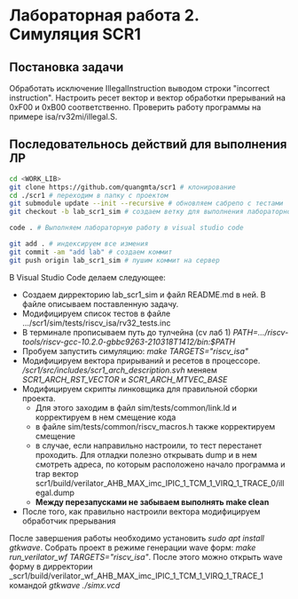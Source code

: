 # Лабораторная работа 2. Симуляция SCR1

## Постановка задачи
Обработать исключение IllegalInstruction выводом строки "incorrect instruction". Настроить ресет вектор и вектор обработки прерываний на 0xF00 и 0xB00 соответственно. Проверить работу программы на примере isa/rv32mi/illegal.S.

## Последовательнось действий для выполнения ЛР

~~~bash
cd <WORK_LIB>
git clone https://github.com/quangmta/scr1 # клонирование 
cd ./scr1 # переходим в папку с проектом
git submodule update --init --recursive # обновляем сабрепо с тестами
git checkout -b lab_scr1_sim # создаем ветку для выполнения лабораторной и переходим в нее

code . # Выполняем лабораторную работу в visual studio code

git add . # индексируем все измения
git commit -am "add lab" # создаем коммит
git push origin lab_scr1_sim # пушим коммит на сервер
~~~

В Visual Studio Code делаем следующее:

* Создаем дирректорию lab_scr1_sim и файл README.md в ней. В файле описываем поставленную задачу.
* Модифицируем список тестов в файле .../scr1/sim/tests/riscv_isa/rv32_tests.inc
* В терминале прописываем путь до тулчейна (сv лаб 1) _PATH=.../riscv-tools/riscv-gcc-10.2.0-gbbc9263-210318T1412/bin:$PATH_
* Пробуем запустить симуляцию: _make TARGETS="riscv_isa"_
* Модифицируем вектора прирываний и ресетов в процессоре. _/scr1/src/includes/scr1_arch_description.svh_ меняем _SCR1_ARCH_RST_VECTOR_ и _SCR1_ARCH_MTVEC_BASE_
* Модифицируем скрипты линковщика для правильной сборки проекта.
    * Для этого заходим в файл sim/tests/common/link.ld и корректируем в нем смещение кода
    * в файле sim/tests/common/riscv_macros.h также корректируем смещение
    * в случае, если направильно настроили, то тест перестанет проходить. Для отладки полезно открывать dump и в нем смотреть адреса, по которым расположено начало программа и trap вектор scr1/build/verilator_AHB_MAX_imc_IPIC_1_TCM_1_VIRQ_1_TRACE_0/illegal.dump
    * **Между перезапусками не забываем выполнять make clean**
* После того, как правильно настроили вектора модифицируем обработчик прерывания

После завершения работы необходимо установить _sudo apt install gtkwave_. Собрать проект в режиме генерации wave форм: _make run_verilator_wf TARGETS="riscv_isa"_. После этого можно открыть wave форму в дирректории _scr1/build/verilator_wf_AHB_MAX_imc_IPIC_1_TCM_1_VIRQ_1_TRACE_1 командой  _gtkwave ./simx.vcd_